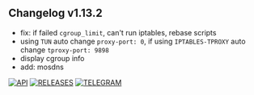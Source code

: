 ## Changelog v1.13.2
- fix: if failed `cgroup_limit`, can't run iptables, rebase scripts
- using `TUN` auto change `proxy-port: 0`, if using `IPTABLES-TPROXY` auto change `tproxy-port: 9898`
- display cgroup info
- add: mosdns

[![API](https://img.shields.io/badge/API-19%2B-brightgreen.svg?style=flat)](https://android-arsenal.com/api?level=19)
[![RELEASES](https://img.shields.io/github/downloads/taamarin/ClashforMagisk/total.svg)](https://github.com/taamarin/ClashforMagisk/releases)
[![TELEGRAM](https://img.shields.io/badge/Telegram%20-Join%20Channel%20-blue)](https://t.me/nothing_taamarin)